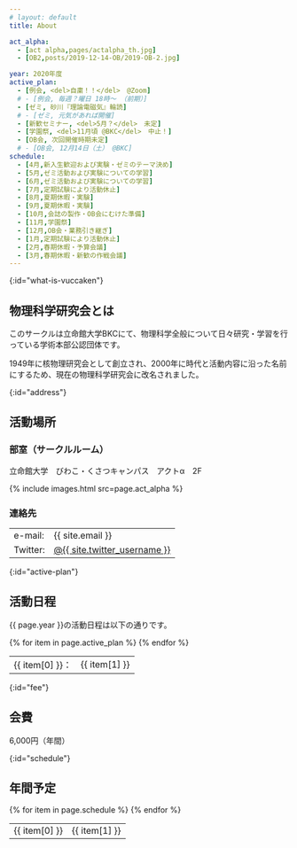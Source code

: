 ```yaml
---
# layout: default
title: About

act_alpha:
  - [act alpha,pages/actalpha_th.jpg]
  - [OB2,posts/2019-12-14-OB/2019-OB-2.jpg]

year: 2020年度
active_plan:
  - [例会, <del>自粛！！</del>　@Zoom]
  # - [例会, 毎週？曜日 18時〜 （前期）]
  - [ゼミ, 砂川『理論電磁気』輪読]
  # - [ゼミ, 元気があれば開催]
  - [新歓セミナー, <del>5月？</del>　未定]
  - [学園祭, <del>11月頃 @BKC</del>　中止！]
  - [OB会, 次回開催時期未定]
  # - [OB会, 12月14日（土） @BKC]
schedule:
  - [4月,新入生歓迎および実験・ゼミのテーマ決め]
  - [5月,ゼミ活動および実験についての学習]
  - [6月,ゼミ活動および実験についての学習]
  - [7月,定期試験により活動休止]
  - [8月,夏期休暇・実験]
  - [9月,夏期休暇・実験]
  - [10月,会誌の製作・OB会にむけた準備]
  - [11月,学園祭]
  - [12月,OB会・業務引き継ぎ]
  - [1月,定期試験により活動休止]
  - [2月,春期休暇・予算会議]
  - [3月,春期休暇・新歓の作戦会議]
---
```


{:id="what-is-vuccaken"}
## 物理科学研究会とは

このサークルは立命館大学BKCにて、物理科学全般について日々研究・学習を行っている学術本部公認団体です。

1949年に核物理研究会として創立され、2000年に時代と活動内容に沿った名前にするため、現在の物理科学研究会に改名されました。


{:id="address"}
## 活動場所

### 部室（サークルルーム）

立命館大学　びわこ・くさつキャンパス　アクトα　2F

{% include images.html src=page.act_alpha %}

### 連絡先

<div class="table-space">
  <table>
    <tr>
      <td class="right">e-mail:</td>
      <td>{{ site.email }}</td>
    </tr>
    <tr>
      <td class="right">Twitter:</td>
      <td><a href="https://twitter.com/{{ site.twitter_username }}" target="_blank">@{{ site.twitter_username }}</a></td>
    </tr>
  </table>
</div>


{:id="active-plan"}
## 活動日程

{{ page.year }}の活動日程は以下の通りです。

<!-- - 例会（秋期）：毎週水曜日 18時〜
- ゼミ：元気があれば開催
- 学園祭（BKC）：12月1日（日） -->

<div class="table-space">
  <table>
  {% for item in page.active_plan %}
    <tr>
      <td class="right active">{{ item[0] }}：</td>
      <td>{{ item[1] }}</td>
    </tr>
  {% endfor %}
  </table>
</div>


{:id="fee"}
## 会費

6,000円（年間）


{:id="schedule"}
## 年間予定

<div class="table-space">
  <table>
  {% for item in page.schedule %}
    <tr>
      <td class="right month">{{ item[0] }}</td>
      <td>{{ item[1] }}</td>
    </tr>
  {% endfor %}
  </table>
</div>